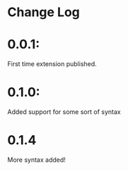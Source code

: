 # Change Log

# 0.0.1:
First time extension published.

# 0.1.0:
Added support for some sort of syntax

# 0.1.4
More syntax added!
